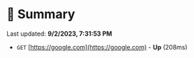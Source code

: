 # 📖 Summary
Last updated: **9/2/2023, 7:31:53 PM**

- `GET` [https://google.com](https://google.com) - **Up** (208ms)
